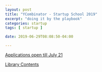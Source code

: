 ```yaml
---
layout: post
title: "YCombinator - Startup School 2019"
excerpt: "doing it by the playbook"
categories: startup
tags: [ startup ]

date: 2019-06-29T08:08:50-04:00

---
```



[Applications open till July 21](https://blog.ycombinator.com/announcing-startup-school-2019/)

[Library Contents](https://www.startupschool.org/library)
